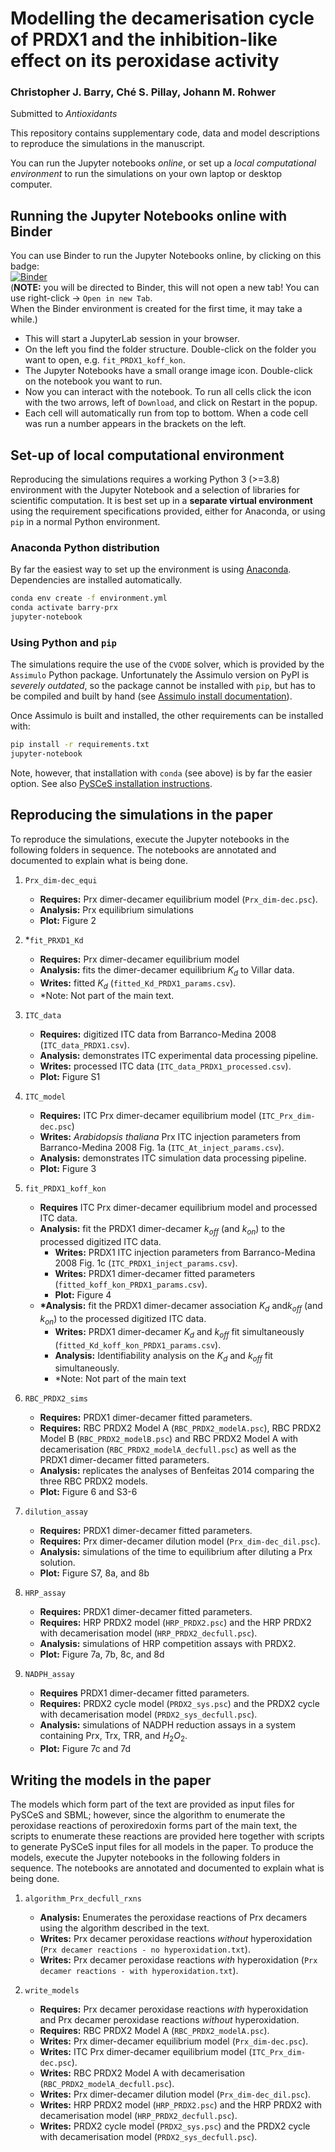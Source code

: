 # Modelling the decamerisation cycle of PRDX1 and the inhibition-like effect on its peroxidase activity

### Christopher J. Barry, Ché S. Pillay, Johann M. Rohwer

Submitted to _Antioxidants_

This repository contains supplementary code, data and model descriptions to
reproduce the simulations in the manuscript.

You can run the Jupyter notebooks *online*, or set up a *local computational environment* to 
run the simulations on your own laptop or desktop computer.

## Running the Jupyter Notebooks online with Binder

You can use Binder to run the Jupyter Notebooks online, by clicking on this badge:  
[![Binder](https://mybinder.org/badge_logo.svg)](https://mybinder.org/v2/gh/Rohwer-Lab/Barry2023.git/HEAD)  
(**NOTE:** you will be directed to Binder, this will not open a new tab! You can use right-click -> `Open in new Tab`.  
When the Binder environment is created for the first time, it may take a while.)
  
- This will start a JupyterLab session in your browser.
- On the left you find the folder structure. Double-click on the folder you want to open, e.g. `fit_PRDX1_koff_kon`. 
- The Jupyter Notebooks have a small orange image icon. Double-click on the notebook you want to run.
- Now you can interact with the notebook. To run all cells click the icon with the two arrows, left of `Download`, 
  and click on Restart in the popup.
- Each cell will automatically run from top to bottom. When a code cell was run a number appears in the brackets on the left.


## Set-up of local computational environment

Reproducing the simulations requires a working Python 3 (>=3.8) environment 
with the Jupyter Notebook and a selection of libraries for scientific computation.
It is best set up in a **separate virtual environment** using the requirement
specifications provided, either for Anaconda, or using `pip` in a normal Python environment.

### Anaconda Python distribution

By far the easiest way to set up the environment is using
[Anaconda](https://www.anaconda.com/download). Dependencies are installed automatically.
```bash
conda env create -f environment.yml
conda activate barry-prx
jupyter-notebook
```

### Using Python and `pip`

The simulations require the use of the `CVODE` solver, which is provided by the `Assimulo` Python package. 
Unfortunately the Assimulo version on PyPI is *severely outdated*, so the package cannot be installed 
with `pip`, but has to be compiled and built by hand 
(see [Assimulo install documentation](https://jmodelica.org/assimulo/installation.html)).

Once Assimulo is built and installed, the other requirements can be installed with:
```bash
pip install -r requirements.txt
jupyter-notebook
```

Note, however, that installation with `conda` (see above) is by far the easier option. See also 
[PySCeS installation instructions](https://pyscesdocs.readthedocs.io/en/latest/userguide_doc.html#installing-and-configuring).

## Reproducing the simulations in the paper

To reproduce the simulations, execute the Jupyter notebooks in the following 
folders in sequence. The notebooks are annotated and documented to explain
what is being done.
1. `Prx_dim-dec_equi`
    - **Requires:** Prx dimer-decamer equilibrium model (`Prx_dim-dec.psc`).
    - **Analysis:** Prx equilibrium simulations
    - **Plot:**  Figure 2


2. \*`fit_PRXD1_Kd`
    - **Requires:** Prx dimer-decamer equilibrium model
    - **Analysis:** fits the dimer-decamer equilibrium $K_d$ to Villar data.
    - **Writes:** fitted $K_d$ (`fitted_Kd_PRDX1_params.csv`).
    - \*Note: Not part of the main text.


3. `ITC_data`
    - **Requires:** digitized ITC data from Barranco-Medina 2008 (`ITC_data_PRDX1.csv`).
    - **Analysis:** demonstrates ITC experimental data processing pipeline.
    - **Writes:** processed ITC data (`ITC_data_PRDX1_processed.csv`).
    - **Plot:** Figure S1


4. `ITC_model`
    - **Requires:** ITC Prx dimer-decamer equilibrium model (`ITC_Prx_dim-dec.psc`)
    - **Writes:** _Arabidopsis thaliana_ Prx ITC injection parameters from Barranco-Medina 2008 Fig. 1a (`ITC_At_inject_params.csv`).
    - **Analysis:** demonstrates ITC simulation data processing pipeline.
    - **Plot:** Figure 3


5. `fit_PRDX1_koff_kon`
    - **Requires** ITC Prx dimer-decamer equilibrium model and processed ITC data.
    - **Analysis:** fit the PRDX1 dimer-decamer $k_{off}$ (and $k_{on}$) to the processed digitized ITC data.
        - **Writes:** PRDX1 ITC injection parameters from Barranco-Medina 2008 Fig. 1c (`ITC_PRDX1_inject_params.csv`).
        - **Writes:** PRDX1 dimer-decamer fitted parameters (`fitted_koff_kon_PRDX1_params.csv`).
        - **Plot:** Figure 4
    - **\*Analysis:** fit the PRDX1 dimer-decamer association $K_{d}$ and$k_{off}$ (and $k_{on}$) to the processed digitized ITC data.
        - **Writes:** PRDX1 dimer-decamer $K_d$ and $k_{off}$ fit simultaneously (`fitted_Kd_koff_kon_PRDX1_params.csv`).
        - **Analysis:** Identifiability analysis on the $K_d$ and $k_{off}$ fit simultaneously.
        - \*Note: Not part of the main text


6. `RBC_PRDX2_sims`
    - **Requires:** PRDX1 dimer-decamer fitted parameters.
    - **Requires:** RBC PRDX2 Model A (`RBC_PRDX2_modelA.psc`), RBC PRDX2 Model B (`RBC_PRDX2_modelB.psc`) and RBC PRDX2 Model A with decamerisation (`RBC_PRDX2_modelA_decfull.psc`) as well as the PRDX1 dimer-decamer fitted parameters.
    - **Analysis:** replicates the analyses of Benfeitas 2014 comparing the three RBC PRDX2 models.
    - **Plot:** Figure 6 and S3-6


7. `dilution_assay`
    - **Requires:** PRDX1 dimer-decamer fitted parameters.
    - **Requires:** Prx dimer-decamer dilution model (`Prx_dim-dec_dil.psc`).
    - **Analysis:** simulations of the time to equilibrium after diluting a Prx solution.
    - **Plot:** Figure S7, 8a, and 8b


8. `HRP_assay`
    - **Requires:** PRDX1 dimer-decamer fitted parameters.
    - **Requires:** HRP PRDX2 model (`HRP_PRDX2.psc`) and the HRP PRDX2 with decamerisation model (`HRP_PRDX2_decfull.psc`).
    - **Analysis:** simulations of HRP competition assays with PRDX2.
    - **Plot:** Figure 7a, 7b, 8c, and 8d


9. `NADPH_assay`
    - **Requires** PRDX1 dimer-decamer fitted parameters.
    - **Requires:** PRDX2 cycle model (`PRDX2_sys.psc`) and the PRDX2 cycle with decamerisation model (`PRDX2_sys_decfull.psc`).
    - **Analysis:** simulations of  NADPH reduction assays in a system containing Prx, Trx, TRR, and $H_2O_2$.
    - **Plot:** Figure 7c and 7d

## Writing the models in the paper

The models which form part of the text are provided as input files for PySCeS and SBML; however, since 
the algorithm to enumerate the peroxidase reactions of peroxiredoxin forms part of the main text,
the scripts to enumerate these reactions are provided here together with scripts to generate PySCeS input files for all models in the paper.
To produce the models, execute the Jupyter notebooks in the following 
folders in sequence. The notebooks are annotated and documented to explain
what is being done. 

1. `algorithm_Prx_decfull_rxns`
    - **Analysis:** Enumerates the peroxidase reactions of Prx decamers using the algorithm described in the text.
    - **Writes:** Prx decamer peroxidase reactions _without_ hyperoxidation (`Prx decamer reactions - no hyperoxidation.txt`).
    - **Writes:** Prx decamer peroxidase reactions _with_ hyperoxidation (`Prx decamer reactions - with hyperoxidation.txt`).

2. `write_models`
    - **Requires:** Prx decamer peroxidase reactions _with_ hyperoxidation and Prx decamer peroxidase reactions _without_ hyperoxidation.
    - **Requires:** RBC PRDX2 Model A (`RBC_PRDX2_modelA.psc`).
    - **Writes:** Prx dimer-decamer equilibrium model (`Prx_dim-dec.psc`).
    - **Writes:** ITC Prx dimer-decamer equilibrium model (`ITC_Prx_dim-dec.psc`).
    - **Writes:** RBC PRDX2 Model A with decamerisation (`RBC_PRDX2_modelA_decfull.psc`).
    - **Writes:** Prx dimer-decamer dilution model (`Prx_dim-dec_dil.psc`).
    - **Writes:** HRP PRDX2 model (`HRP_PRDX2.psc`) and the HRP PRDX2 with decamerisation model (`HRP_PRDX2_decfull.psc`).
    - **Writes:** PRDX2 cycle model (`PRDX2_sys.psc`) and the PRDX2 cycle with decamerisation model (`PRDX2_sys_decfull.psc`).

